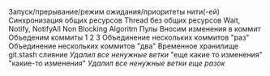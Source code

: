 Запуск/прерывание/режим ожидания/приоритеты нити(-ей)
Синхронизация общих ресурсов
Thread без общих ресурсов
Wait, Notify, NotifyAll
Non Blocking Algoritm
Пулы
Вносим изменения в коммит
Объеденим коммиты
1
2
3
Объединение нескольких коммитов "раз"
Объединение нескольких коммитов "два"
Временное хранилище git.stash
слияние
*Удалил все ненужные ветки*
"еще какие то изменения"
"какие-то изменения"
*Удалил все ненужные ветки еще разок*